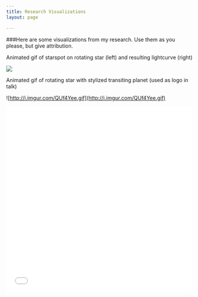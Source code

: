 ```yaml
---
title: Research Visualizations
layout: page

---
```


###Here are some visualizations from my research. Use them as you please, but give attribution.


Animated gif of starspot on rotating star (left) and resulting lightcurve (right)

![](http://i.imgur.com/HiqMF5W.gif)


Animated gif of rotating star with stylized transiting planet (used as logo in talk)

![http://i.imgur.com/QUf4Yee.gif](http://i.imgur.com/QUf4Yee.gif)




<iframe src="//player.vimeo.com/video/116912802?byline=0&amp;portrait=0&amp;color=ffffff" width="500" height="500" frameborder="0" webkitallowfullscreen mozallowfullscreen allowfullscreen></iframe>